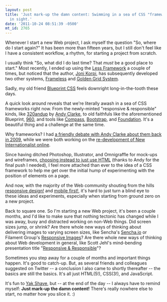 ```yaml
---
layout: post
title: 'Just mark-up the damn content: Swimming in a sea of CSS "frameworks," no land
  in sight.'
date: '2011-10-24 08:51:39 -0500'
mt_id: 2765
---
```


Whenever I start a new Web project, I ask myself the question "So, where do I start again?" It has been more than fifteen years, but I still don't feel like I have a consistent workflow, a rhythm, for starting a project from scratch.

I usually think "So, what did I do last time? That _must_ be a good place to start." Most recently, I ended up using the [Less Framework](http://lessframework.com/) a couple of times, but noticed that the author, [Joni Korpi](http://twitter.com/jonikorpi), has subsequently developed two other systems, [Frameless](http://framelessgrid.com/) and [Golden Grid System](http://goldengridsystem.com/).

Sadly, my old friend [Blueprint CSS](http://www.blueprintcss.org/) feels downright long-in-the-tooth these days.

A quick look around reveals that we're literally awash in a sea of CSS frameworks right now. From the newly-minted "responsive & responsible" kinds, like [320andup](http://stuffandnonsense.co.uk/projects/320andup/) by [Andy Clarke](http://twitter.com/malarkey), to old faithfuls like the aforementioned Blueprint, [960](http://960.gs/), and tools like [Compass](http://compass-style.org/), [Bootstrap](http://twitter.github.com/bootstrap/), and [Foundation](http://foundation.zurb.com). It's a beautiful thing and a challenge at the same time.

Why frameworks? I had [a friendly debate with Andy Clarke about them back in 2009](http://www.newint.org/blog/tech/2009/04/08/semantically-speaking/), while we were both working on the [re-development of New Internationalist online](http://forabeautifulweb.com/blog/about/the_new_internationalist_home_page_challenge).

Since having ditched Photoshop, Illustrator, and Omnigraffle for mock-ups and wireframes, [choosing instead to just use HTML](http://24ways.org/2009/make-your-mockup-in-markup) (thanks to Andy for the final push I needed), I feel more attached than ever to the idea of a CSS framework to help me get over the initial hump of experimenting with the position of elements on a page.

And now, with the majority of the Web community shouting from the hills [responsive design!](http://www.abookapart.com/products/responsive-web-design) and [mobile first!](http://www.slideshare.net/bryanrieger/rethinking-the-mobile-web-by-yiibu), it's hard to just turn a blind eye to these ideas and experiments, especially when starting from ground zero on a new project.

Back to square one. So I'm starting a new Web project, it's been a couple months, and I'd like to make sure that nothing tectonic has changed while I was away, busy and distracted working on non-Web things. Did screen sizes jump, or shrink? Are there whole new ways of thinking about delivering images to varying screen sizes, like Sencha's [Sencha.io](http://www.sencha.com/products/io/) or Filament Group's [Responsive Images](https://github.com/filamentgroup/Responsive-Images)? Are there whole new ways of thinking about Web development in general, like Scott Jehl's mind-bending presentation title "[Responsive & Responsible](http://filamentgroup.com/examples/bdconf-2011/sjehl-bdconf-2011.pdf)"?

Sometimes you step away for a couple of months and important things happen. It's good to catch-up. But, as several friends and colleagues suggested on Twitter -- a conclusion I also came to shortly thereafter -- the basics are still the basics. It's all just HTML(5!), CSS(3!), and JavaScript.

It's fun to [Yak Shave](http://en.wiktionary.org/wiki/yak_shaving), but -- at the end of the day -- I always have to remind myself: **Just mark-up the damn content!** There's really nowhere else to start, no matter how you slice it.  :)
